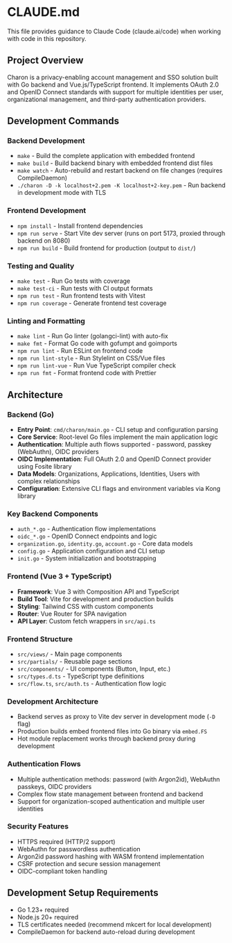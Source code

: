 # CLAUDE.md

This file provides guidance to Claude Code (claude.ai/code) when working with code in this repository.

## Project Overview

Charon is a privacy-enabling account management and SSO solution built with Go backend and Vue.js/TypeScript frontend. It implements OAuth 2.0 and OpenID Connect standards with support for multiple identities per user, organizational management, and third-party authentication providers.

## Development Commands

### Backend Development
- `make` - Build the complete application with embedded frontend
- `make build` - Build backend binary with embedded frontend dist files
- `make watch` - Auto-rebuild and restart backend on file changes (requires CompileDaemon)
- `./charon -D -k localhost+2.pem -K localhost+2-key.pem` - Run backend in development mode with TLS

### Frontend Development
- `npm install` - Install frontend dependencies
- `npm run serve` - Start Vite dev server (runs on port 5173, proxied through backend on 8080)
- `npm run build` - Build frontend for production (output to `dist/`)

### Testing and Quality
- `make test` - Run Go tests with coverage
- `make test-ci` - Run tests with CI output formats
- `npm run test` - Run frontend tests with Vitest
- `npm run coverage` - Generate frontend test coverage

### Linting and Formatting
- `make lint` - Run Go linter (golangci-lint) with auto-fix
- `make fmt` - Format Go code with gofumpt and goimports
- `npm run lint` - Run ESLint on frontend code
- `npm run lint-style` - Run Stylelint on CSS/Vue files
- `npm run lint-vue` - Run Vue TypeScript compiler check
- `npm run fmt` - Format frontend code with Prettier

## Architecture

### Backend (Go)
- **Entry Point**: `cmd/charon/main.go` - CLI setup and configuration parsing
- **Core Service**: Root-level Go files implement the main application logic
- **Authentication**: Multiple auth flows supported - password, passkey (WebAuthn), OIDC providers
- **OIDC Implementation**: Full OAuth 2.0 and OpenID Connect provider using Fosite library
- **Data Models**: Organizations, Applications, Identities, Users with complex relationships
- **Configuration**: Extensive CLI flags and environment variables via Kong library

### Key Backend Components
- `auth_*.go` - Authentication flow implementations
- `oidc_*.go` - OpenID Connect endpoints and logic  
- `organization.go`, `identity.go`, `account.go` - Core data models
- `config.go` - Application configuration and CLI setup
- `init.go` - System initialization and bootstrapping

### Frontend (Vue 3 + TypeScript)
- **Framework**: Vue 3 with Composition API and TypeScript
- **Build Tool**: Vite for development and production builds
- **Styling**: Tailwind CSS with custom components
- **Router**: Vue Router for SPA navigation
- **API Layer**: Custom fetch wrappers in `src/api.ts`

### Frontend Structure
- `src/views/` - Main page components
- `src/partials/` - Reusable page sections  
- `src/components/` - UI components (Button, Input, etc.)
- `src/types.d.ts` - TypeScript type definitions
- `src/flow.ts`, `src/auth.ts` - Authentication flow logic

### Development Architecture
- Backend serves as proxy to Vite dev server in development mode (`-D` flag)
- Production builds embed frontend files into Go binary via `embed.FS`
- Hot module replacement works through backend proxy during development

### Authentication Flows
- Multiple authentication methods: password (with Argon2id), WebAuthn passkeys, OIDC providers
- Complex flow state management between frontend and backend
- Support for organization-scoped authentication and multiple user identities

### Security Features
- HTTPS required (HTTP/2 support)
- WebAuthn for passwordless authentication
- Argon2id password hashing with WASM frontend implementation
- CSRF protection and secure session management
- OIDC-compliant token handling

## Development Setup Requirements
- Go 1.23+ required
- Node.js 20+ required  
- TLS certificates needed (recommend mkcert for local development)
- CompileDaemon for backend auto-reload during development
